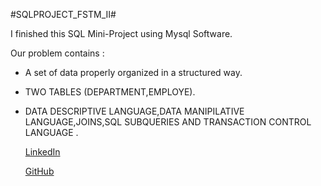 #SQLPROJECT_FSTM_II#

I finished this SQL Mini-Project using Mysql Software.

 Our problem contains : 
* A set of data properly organized in a structured way.
* TWO TABLES (DEPARTMENT,EMPLOYE).
* DATA DESCRIPTIVE LANGUAGE,DATA MANIPILATIVE LANGUAGE,JOINS,SQL SUBQUERIES AND TRANSACTION CONTROL LANGUAGE .
   
   [LinkedIn](https://www.linkedin.com/in/younes-nache-868a32239)
   
   [GitHub](https://github.com/NacheYounes)
